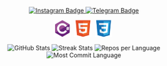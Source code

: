 <!-- 🌐 Socials -->
<p align="center">
   <a href="https://www.instagram.com/bozhidar00_/?hl=ru" target="_blank">
     <img src="https://img.shields.io/badge/Instagram-%23E4405F.svg?logo=Instagram&logoColor=white" alt="Instagram Badge"/>
   </a>
   <a href="https://t.me/whydecember" target="_blank">
     <img src="https://img.shields.io/badge/Telegram-blue?style=for-the-badge&logo=telegram&logoColor=white" alt="Telegram Badge"/>
   </a>
</p>

<!-- 💻 Tech Stack -->
<div align="center">
   <img src="https://github.com/devicons/devicon/blob/master/icons/csharp/csharp-original.svg" width="40" height="40" alt="C#" title="C#"/>&nbsp;
   <img src="https://github.com/devicons/devicon/blob/master/icons/html5/html5-original.svg" width="40" height="40" alt="HTML5" title="HTML5"/>&nbsp;
   <img src="https://github.com/devicons/devicon/blob/master/icons/css3/css3-original.svg" width="40" height="40" alt="CSS3" title="CSS3"/>&nbsp;
</div>

<!-- 📊 GitHub Stats -->
<p align="center">
   <img src="https://github-readme-stats.vercel.app/api?username=December00&theme=dark&hide_border=false&include_all_commits=false&count_private=false" alt="GitHub Stats"/>
   <img src="https://github-readme-streak-stats.herokuapp.com/?user=December00&theme=dark&hide_border=false" alt="Streak Stats"/>
   <img src="https://github-profile-summary-cards.vercel.app/api/cards/repos-per-language?username=December00&theme=dark" alt="Repos per Language"/>
   <img src="https://github-profile-summary-cards.vercel.app/api/cards/most-commit-language?username=December00&theme=dark" alt="Most Commit Language"/>
</p>
